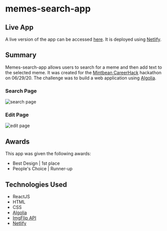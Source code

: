 # memes-search-app

## Live App 

A live version of the app can be accessed [here](https://epic-noether-9f3a55.netlify.app/). It is deployed using [Netlify](https://www.netlify.com/).

## Summary 

Memes-search-app allows users to search for a meme and then add text to the selected meme. It was created for the [Mintbean CareerHack](https://www.mintbean.io/) hackathon on 06/29/20. The challenge was to build a web application using [Algolia](https://www.algolia.com/).

### Search Page
![search page](https://i.imgur.com/kXZO3bX.png)

### Edit Page
![edit page](https://i.imgur.com/iSc17yi.png)

## Awards

This app was given the following awards:
* Best Design | 1st place
* People's Choice | Runner-up

## Technologies Used

* ReactJS
* HTML
* CSS
* [Algolia](https://www.algolia.com/)
* [ImgFlip API](https://api.imgflip.com/)
* [Netlify](https://www.netlify.com/)
